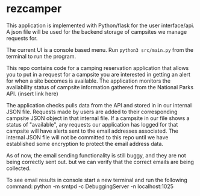 # rezcamper
This application is implemented with Python/flask for the user interface/api. A json file will be used for the backend storage of campsites we manage requests for.

The current UI is a console based menu. Run ```python3 src/main.py``` from the terminal to run the program.

This repo contains code for a camping reservation application that allows you to put in a request for a campsite you are interested in getting an alert for when a site becomes is available. The application monitors the availability status of campsite information gathered from the National Parks API. (insert link here)

The application checks pulls data from the API and stored in in our internal JSON file. Requests made by users are added to their corresponding campsite JSON object in that internal file. If a campsite in our file shows a status of "available", any requests our application has logged for that campsite will have alerts sent to the email addresses associated. The internal JSON file will not be committed to this repo until we have established some encryption to protect the email address data.

As of now, the email sending functionality is still buggy, and they are not being correctly sent out. but we can verify that the correct emails are being collected.


To see email results in console start a new terminal and run the following command:
python -m smtpd -c DebuggingServer -n localhost:1025


